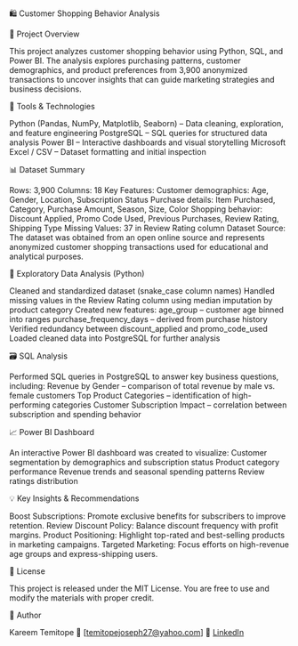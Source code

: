 🛍️ Customer Shopping Behavior Analysis

📘 Project Overview

This project analyzes customer shopping behavior using Python, SQL, and Power BI.
The analysis explores purchasing patterns, customer demographics, and product preferences from 3,900 anonymized transactions to uncover insights that can guide marketing strategies and business decisions.

🧰 Tools & Technologies

Python (Pandas, NumPy, Matplotlib, Seaborn) – Data cleaning, exploration, and feature engineering
PostgreSQL – SQL queries for structured data analysis
Power BI – Interactive dashboards and visual storytelling
Microsoft Excel / CSV – Dataset formatting and initial inspection

📊 Dataset Summary

Rows: 3,900
Columns: 18
Key Features:
Customer demographics: Age, Gender, Location, Subscription Status
Purchase details: Item Purchased, Category, Purchase Amount, Season, Size, Color
Shopping behavior: Discount Applied, Promo Code Used, Previous Purchases, Review Rating, Shipping Type
Missing Values: 37 in Review Rating column
Dataset Source:
The dataset was obtained from an open online source and represents anonymized customer shopping transactions used for educational and analytical purposes.

🧮 Exploratory Data Analysis (Python)

Cleaned and standardized dataset (snake_case column names)
Handled missing values in the Review Rating column using median imputation by product category
Created new features:
age_group – customer age binned into ranges
purchase_frequency_days – derived from purchase history
Verified redundancy between discount_applied and promo_code_used
Loaded cleaned data into PostgreSQL for further analysis

🗃️ SQL Analysis

Performed SQL queries in PostgreSQL to answer key business questions, including:
Revenue by Gender – comparison of total revenue by male vs. female customers
Top Product Categories – identification of high-performing categories
Customer Subscription Impact – correlation between subscription and spending behavior

📈 Power BI Dashboard

An interactive Power BI dashboard was created to visualize:
Customer segmentation by demographics and subscription status
Product category performance
Revenue trends and seasonal spending patterns
Review ratings distribution

💡 Key Insights & Recommendations

Boost Subscriptions: Promote exclusive benefits for subscribers to improve retention.
Review Discount Policy: Balance discount frequency with profit margins.
Product Positioning: Highlight top-rated and best-selling products in marketing campaigns.
Targeted Marketing: Focus efforts on high-revenue age groups and express-shipping users.

📜 License

This project is released under the MIT License.
You are free to use and modify the materials with proper credit.

👤 Author

Kareem Temitope
📧 [temitopejoseph27@yahoo.com]
🔗 [LinkedIn](http://linkedin.com/in/temitope-kareem-3ab8b3153)
